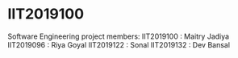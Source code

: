 # IIT2019100
Software Engineering project
members: 
      IIT2019100 : Maitry Jadiya
      IIT2019096 : Riya Goyal
      IIT2019122 : Sonal
      IIT2019132 : Dev Bansal

